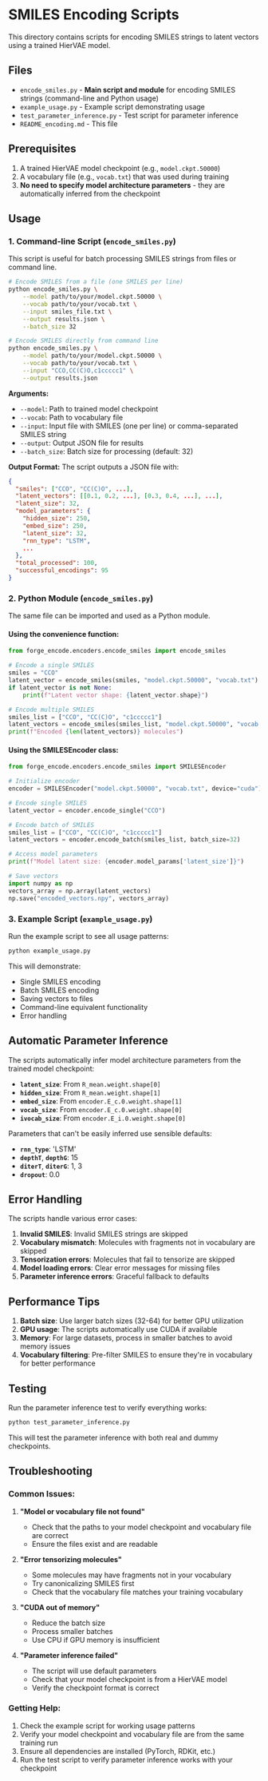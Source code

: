 # SMILES Encoding Scripts

This directory contains scripts for encoding SMILES strings to latent vectors using a trained HierVAE model.

## Files

- `encode_smiles.py` - **Main script and module** for encoding SMILES strings (command-line and Python usage)
- `example_usage.py` - Example script demonstrating usage
- `test_parameter_inference.py` - Test script for parameter inference
- `README_encoding.md` - This file

## Prerequisites

1. A trained HierVAE model checkpoint (e.g., `model.ckpt.50000`)
2. A vocabulary file (e.g., `vocab.txt`) that was used during training
3. **No need to specify model architecture parameters** - they are automatically inferred from the checkpoint

## Usage

### 1. Command-line Script (`encode_smiles.py`)

This script is useful for batch processing SMILES strings from files or command line.

```bash
# Encode SMILES from a file (one SMILES per line)
python encode_smiles.py \
    --model path/to/your/model.ckpt.50000 \
    --vocab path/to/your/vocab.txt \
    --input smiles_file.txt \
    --output results.json \
    --batch_size 32

# Encode SMILES directly from command line
python encode_smiles.py \
    --model path/to/your/model.ckpt.50000 \
    --vocab path/to/your/vocab.txt \
    --input "CCO,CC(C)O,c1ccccc1" \
    --output results.json
```

**Arguments:**
- `--model`: Path to trained model checkpoint
- `--vocab`: Path to vocabulary file
- `--input`: Input file with SMILES (one per line) or comma-separated SMILES string
- `--output`: Output JSON file for results
- `--batch_size`: Batch size for processing (default: 32)

**Output Format:**
The script outputs a JSON file with:
```json
{
  "smiles": ["CCO", "CC(C)O", ...],
  "latent_vectors": [[0.1, 0.2, ...], [0.3, 0.4, ...], ...],
  "latent_size": 32,
  "model_parameters": {
    "hidden_size": 250,
    "embed_size": 250,
    "latent_size": 32,
    "rnn_type": "LSTM",
    ...
  },
  "total_processed": 100,
  "successful_encodings": 95
}
```

### 2. Python Module (`encode_smiles.py`)

The same file can be imported and used as a Python module.

#### Using the convenience function:

```python
from forge_encode.encoders.encode_smiles import encode_smiles

# Encode a single SMILES
smiles = "CCO"
latent_vector = encode_smiles(smiles, "model.ckpt.50000", "vocab.txt")
if latent_vector is not None:
    print(f"Latent vector shape: {latent_vector.shape}")

# Encode multiple SMILES
smiles_list = ["CCO", "CC(C)O", "c1ccccc1"]
latent_vectors = encode_smiles(smiles_list, "model.ckpt.50000", "vocab.txt", batch_size=32)
print(f"Encoded {len(latent_vectors)} molecules")
```

#### Using the SMILESEncoder class:

```python
from forge_encode.encoders.encode_smiles import SMILESEncoder

# Initialize encoder
encoder = SMILESEncoder("model.ckpt.50000", "vocab.txt", device="cuda")

# Encode single SMILES
latent_vector = encoder.encode_single("CCO")

# Encode batch of SMILES
smiles_list = ["CCO", "CC(C)O", "c1ccccc1"]
latent_vectors = encoder.encode_batch(smiles_list, batch_size=32)

# Access model parameters
print(f"Model latent size: {encoder.model_params['latent_size']}")

# Save vectors
import numpy as np
vectors_array = np.array(latent_vectors)
np.save("encoded_vectors.npy", vectors_array)
```

### 3. Example Script (`example_usage.py`)

Run the example script to see all usage patterns:

```bash
python example_usage.py
```

This will demonstrate:
- Single SMILES encoding
- Batch SMILES encoding
- Saving vectors to files
- Command-line equivalent functionality
- Error handling

## Automatic Parameter Inference

The scripts automatically infer model architecture parameters from the trained model checkpoint:

- **`latent_size`**: From `R_mean.weight.shape[0]`
- **`hidden_size`**: From `R_mean.weight.shape[1]`
- **`embed_size`**: From `encoder.E_c.0.weight.shape[1]`
- **`vocab_size`**: From `encoder.E_c.0.weight.shape[0]`
- **`ivocab_size`**: From `encoder.E_i.0.weight.shape[0]`

Parameters that can't be easily inferred use sensible defaults:
- **`rnn_type`**: 'LSTM'
- **`depthT`**, **`depthG`**: 15
- **`diterT`**, **`diterG`**: 1, 3
- **`dropout`**: 0.0

## Error Handling

The scripts handle various error cases:

1. **Invalid SMILES**: Invalid SMILES strings are skipped
2. **Vocabulary mismatch**: Molecules with fragments not in vocabulary are skipped
3. **Tensorization errors**: Molecules that fail to tensorize are skipped
4. **Model loading errors**: Clear error messages for missing files
5. **Parameter inference errors**: Graceful fallback to defaults

## Performance Tips

1. **Batch size**: Use larger batch sizes (32-64) for better GPU utilization
2. **GPU usage**: The scripts automatically use CUDA if available
3. **Memory**: For large datasets, process in smaller batches to avoid memory issues
4. **Vocabulary filtering**: Pre-filter SMILES to ensure they're in vocabulary for better performance

## Testing

Run the parameter inference test to verify everything works:

```bash
python test_parameter_inference.py
```

This will test the parameter inference with both real and dummy checkpoints.

## Troubleshooting

### Common Issues:

1. **"Model or vocabulary file not found"**
   - Check that the paths to your model checkpoint and vocabulary file are correct
   - Ensure the files exist and are readable

2. **"Error tensorizing molecules"**
   - Some molecules may have fragments not in your vocabulary
   - Try canonicalizing SMILES first
   - Check that the vocabulary file matches your training vocabulary

3. **"CUDA out of memory"**
   - Reduce the batch size
   - Process smaller batches
   - Use CPU if GPU memory is insufficient

4. **"Parameter inference failed"**
   - The script will use default parameters
   - Check that your model checkpoint is from a HierVAE model
   - Verify the checkpoint format is correct

### Getting Help:

1. Check the example script for working usage patterns
2. Verify your model checkpoint and vocabulary file are from the same training run
3. Ensure all dependencies are installed (PyTorch, RDKit, etc.)
4. Run the test script to verify parameter inference works with your checkpoint 